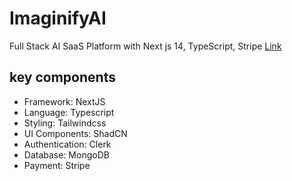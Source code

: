 # ImaginifyAI

Full Stack AI SaaS Platform with Next js 14, TypeScript, Stripe <a href="https://clothes-store.netlify.app/" target="_blank">Link</a>

## key components

<ul>
    <li>Framework: NextJS</li>
    <li>Language: Typescript</li>
    <li>Styling: Tailwindcss</li>
    <li>UI Components: ShadCN</li>
    <li>Authentication: Clerk</li>
    <li>Database: MongoDB</li>
    <li>Payment: Stripe</li>
</ul>
